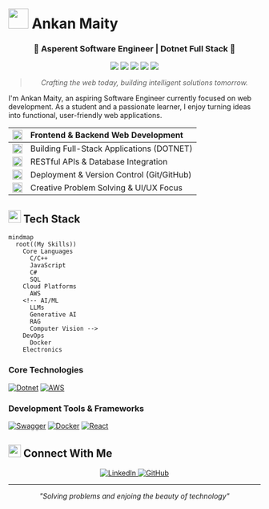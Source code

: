 # <img src="https://raw.githubusercontent.com/Tarikul-Islam-Anik/Animated-Fluent-Emojis/master/Emojis/People%20with%20professions/Man%20Technologist%20Light%20Skin%20Tone.png" width="40" height="40"> Ankan Maity

<div align="center">
  <h3>🌟 Asperent Software Engineer | Dotnet Full Stack 🌟</h3>
</div>

<div align="center">
  <img src="https://img.shields.io/badge/.Net-Devloper-blue?style=for-the-badge" />
  <img src="https://img.shields.io/badge/FullStack-Web_Devloper-red?style=for-the-badge" />
  <img src="https://img.shields.io/badge/IOT-Solutions-green?style=for-the-badge" />
  <img src="https://img.shields.io/badge/Cloud-Solutions-cyan?style=for-the-badge" />
  <img src="https://img.shields.io/badge/AI-Agent-orange?style=for-the-badge" />
</div>

<div align="center"> <blockquote> <i>Crafting the web today, building intelligent solutions tomorrow.</i> </blockquote> </div>
I'm Ankan Maity, an aspiring Software Engineer currently focused on web development. As a student and a passionate learner, I enjoy turning ideas into functional, user-friendly web applications.

| <img src="https://cdn.jsdelivr.net/gh/jdecked/twemoji@latest/assets/svg/1f310.svg" width="20"> | Frontend & Backend Web Development        |
| :----------------------------------------------------------------------: | :---------------------------------------- |
| <img src="https://cdn.jsdelivr.net/gh/jdecked/twemoji@latest/assets/svg/1f4ca.svg" width="20"> | Building Full-Stack Applications (DOTNET)   |
| <img src="https://cdn.jsdelivr.net/gh/jdecked/twemoji@latest/assets/svg/1f501.svg" width="20"> | RESTful APIs & Database Integration       |
| <img src="https://cdn.jsdelivr.net/gh/jdecked/twemoji@latest/assets/svg/1f527.svg" width="20"> | Deployment & Version Control (Git/GitHub) |
| <img src="https://cdn.jsdelivr.net/gh/jdecked/twemoji@latest/assets/svg/1f4a1.svg" width="20"> | Creative Problem Solving & UI/UX Focus    |



## <img src="https://raw.githubusercontent.com/Tarikul-Islam-Anik/Animated-Fluent-Emojis/master/Emojis/Objects/Hammer%20and%20Wrench.png" width="25" height="25"> Tech Stack

```mermaid
mindmap
  root((My Skills))
    Core Languages
      C/C++
      JavaScript
      C#
      SQL
    Cloud Platforms
      AWS
    <!-- AI/ML
      LLMs
      Generative AI
      RAG
      Computer Vision -->
    DevOps
      Docker
    Electronics
```

### Core Technologies

[![Dotnet](https://img.shields.io/badge/Cs-Expert-3776AB?style=flat-square&logo=sharp)](https://www.python.org/)
[![AWS](https://img.shields.io/badge/AWS-Expert-4285F4?style=flat-square&logo=amazon)](https://cloud.google.com/)

### Development Tools & Frameworks

[![Swagger](https://img.shields.io/badge/Swagger-Intermedite-2496ED?style=flat-square&logo=swagger)](https://swagger.io/)
[![Docker](https://img.shields.io/badge/Docker-Intermedite-2496ED?style=flat-square&logo=docker)](https://www.docker.com/)
[![React](https://img.shields.io/badge/React-Intermediate-326CE5?style=flat-square&logo=react)](https://kubernetes.io/)

<!-- ## <img src="https://raw.githubusercontent.com/Tarikul-Islam-Anik/Animated-Fluent-Emojis/master/Emojis/Objects/Sparkles.png" width="25" height="25"> Featured Projects & Resources

<table>
  <tr>
    <td align="center"><img src="https://raw.githubusercontent.com/Tarikul-Islam-Anik/Animated-Fluent-Emojis/master/Emojis/Objects/Books.png" width="40"></td>
    <td><b>Project Portfolio:</b></td>
    <td><a href="https://jovian.ai/yash-kavaiya">View on Jovian</a></td>
  </tr>
  <tr>
    <td align="center"><img src="https://raw.githubusercontent.com/Tarikul-Islam-Anik/Animated-Fluent-Emojis/master/Emojis/Objects/Writing%20Hand.png" width="40"></td>
    <td><b>Technical Writing:</b></td>
    <td><a href="https://medium.com/@yash.kavaiya3">Medium Blog</a></td>
  </tr>
  <tr>
    <td align="center"><img src="https://raw.githubusercontent.com/Tarikul-Islam-Anik/Animated-Fluent-Emojis/master/Emojis/Hand%20gestures/Handshake.png" width="40"></td>
    <td><b>GenAI Community:</b></td>
    <td><a href="https://discord.gg/cvHXS4b5">Join Discord</a></td>
  </tr>
  <tr>
    <td align="center"><img src="https://raw.githubusercontent.com/Tarikul-Islam-Anik/Animated-Fluent-Emojis/master/Emojis/Objects/Graduation%20Cap.png" width="40"></td>
    <td><b>AI Learning Resources:</b></td>
    <td><a href="https://linktr.ee/yashkavaiya">Linktree</a></td>
  </tr>
</table> -->

<!-- ### 🌟 Highlighted Repositories

| Repository                                                         | Description                                                |
| ------------------------------------------------------------------ | ---------------------------------------------------------- |
| [GenAI-Learning](https://github.com/Yash-Kavaiya/GenAI-Learning)   | Curated collection of GenAI learning resources and courses |
| [GenAI-Projects](https://github.com/Yash-Kavaiya/GenAI-Projects)   | Practical generative AI project implementations            |
| [CampusX-courses](https://github.com/Yash-Kavaiya/CampusX-courses) | Free courses and tutorials for AI learning                 | -->

<!-- ## <img src="https://raw.githubusercontent.com/Tarikul-Islam-Anik/Animated-Fluent-Emojis/master/Emojis/Objects/Chart%20Increasing.png" width="25" height="25"> GitHub Statistics

<div align="center">
  
[![GitHub Stats](https://github-readme-stats.vercel.app/api?username=Yash-Kavaiya&show_icons=true&hide=&count_private=true&title_color=444e59&text_color=3382ed&icon_color=ef4444&bg_color=ffffff&hide_border=true&show_icons=true)](https://github.com/Yash-Kavaiya)

[![GitHub Streak](https://github-readme-streak-stats.herokuapp.com/?user=Yash-Kavaiya&stroke=3382ed&background=ffffff&ring=444e59&fire=444e59&currStreakNum=3382ed&currStreakLabel=444e59&sideNums=3382ed&sideLabels=3382ed&dates=3382ed&hide_border=true)](https://github.com/Yash-Kavaiya)

[![Top Languages](https://github-readme-stats.vercel.app/api/top-langs/?username=Yash-Kavaiya&langs_count=6&title_color=444e59&text_color=3382ed&icon_color=ef4444&bg_color=ffffff&hide_border=true&layout=compact)](https://github.com/Yash-Kavaiya)

</div> -->

<!-- ## <img src="https://raw.githubusercontent.com/Tarikul-Islam-Anik/Animated-Fluent-Emojis/master/Emojis/Objects/Beating%20Heart.png" width="25" height="25"> Support My Work

<div align="center">
  
[![Buy Me A Coffee](https://img.shields.io/badge/Buy_Me_A_Coffee-Support-FFDD00?style=for-the-badge&logo=buy-me-a-coffee&logoColor=black)](https://www.buymeacoffee.com/yashkavaiye)
[![Ko-fi](https://img.shields.io/badge/Ko--fi-Support-FF5E5B?style=for-the-badge&logo=ko-fi&logoColor=white)](https://www.ko-fi.com/yashkavaiya)

</div> -->

## <img src="https://raw.githubusercontent.com/Tarikul-Islam-Anik/Animated-Fluent-Emojis/master/Emojis/Objects/Link.png" width="25" height="25"> Connect With Me

<div align="center">
  <a href="www.linkedin.com/in/ankan-maity-a1b44927a" target="_blank">
    <img src="https://img.shields.io/badge/LinkedIn-0077B5?style=for-the-badge&logo=linkedin&logoColor=white" alt="LinkedIn"/>
  </a>
  <a href="https://github.com/Ankan5960/" target="_blank">
    <img src="https://img.shields.io/badge/GitHub-100000?style=for-the-badge&logo=github&logoColor=white" alt="GitHub"/>
  </a>
  <!-- <a href="https://medium.com/@yash.kavaiya3" target="_blank">
    <img src="https://img.shields.io/badge/Medium-12100E?style=for-the-badge&logo=medium&logoColor=white" alt="Medium"/>
  </a> -->
</div>

---

<p align="center">
  <i>"Solving problems and enjoing the beauty of technology"</i>
</p>
